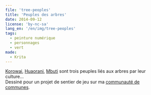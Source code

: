 ```yaml
---
file: 'tree-peoples'
title: 'Peuples des arbres'
date: 2014-09-12
license: 'by-nc-sa'
lang_en: '/en/img/tree-peoples'
tags:
  - peinture numérique
  - personnages
  - vert
made:
  - Krita
---
```


[Korowai](http://fr.wikipedia.org/wiki/Korowai), [Huaorani](http://fr.wikipedia.org/wiki/Huaorani), [Mbuti](http://fr.wikipedia.org/wiki/Mbuti_%28peuple%29) sont trois peuples liés aux arbres par leur culture...  
Dessiné pour un projet de sentier de jeu sur ma [communauté de communes](http://ccbd.fr/accueil.html).
